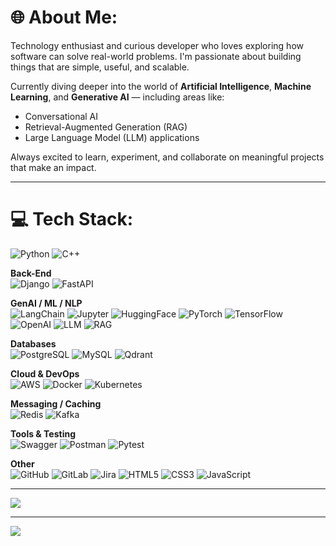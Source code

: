 # 🌐 About Me:

Technology enthusiast and curious developer who loves exploring how software can solve real-world problems. I'm passionate about building things that are simple, useful, and scalable.

Currently diving deeper into the world of **Artificial Intelligence**, **Machine Learning**, and **Generative AI** — including areas like:
- Conversational AI
- Retrieval-Augmented Generation (RAG)
- Large Language Model (LLM) applications

Always excited to learn, experiment, and collaborate on meaningful projects that make an impact.

---

# 💻 Tech Stack:

![Python](https://img.shields.io/badge/python-3670A0?style=for-the-badge&logo=python&logoColor=ffdd54)
![C++](https://img.shields.io/badge/c++-%2300599C.svg?style=for-the-badge&logo=c%2B%2B&logoColor=white)

**Back-End**  
![Django](https://img.shields.io/badge/django-%23092E20.svg?style=for-the-badge&logo=django&logoColor=white)
![FastAPI](https://img.shields.io/badge/fastapi-%23009688.svg?style=for-the-badge&logo=fastapi&logoColor=white)

**GenAI / ML / NLP**  
![LangChain](https://img.shields.io/badge/LangChain-ffcc00?style=for-the-badge&logo=langchain&logoColor=black)
![Jupyter](https://img.shields.io/badge/Jupyter-%23F37626.svg?style=for-the-badge&logo=Jupyter&logoColor=white)
![HuggingFace](https://img.shields.io/badge/Hugging%20Face-%23FFD21F.svg?style=for-the-badge&logo=huggingface&logoColor=black)
![PyTorch](https://img.shields.io/badge/PyTorch-%23EE4C2C.svg?style=for-the-badge&logo=PyTorch&logoColor=white)
![TensorFlow](https://img.shields.io/badge/TensorFlow-%23FF6F00.svg?style=for-the-badge&logo=TensorFlow&logoColor=white)
![OpenAI](https://img.shields.io/badge/OpenAI-%23444444.svg?style=for-the-badge&logo=openai&logoColor=white)
![LLM](https://img.shields.io/badge/LLM-Model-%235A5A5A.svg?style=for-the-badge)
![RAG](https://img.shields.io/badge/RAG-Retrieval--Augmented--Generation-%23009688.svg?style=for-the-badge)

**Databases**  
![PostgreSQL](https://img.shields.io/badge/postgres-%23316192.svg?style=for-the-badge&logo=postgresql&logoColor=white)
![MySQL](https://img.shields.io/badge/mysql-4479A1.svg?style=for-the-badge&logo=mysql&logoColor=white)
![Qdrant](https://img.shields.io/badge/Qdrant-%23123.svg?style=for-the-badge&logo=data&logoColor=white)

**Cloud & DevOps**  
![AWS](https://img.shields.io/badge/AWS-%23FF9900.svg?style=for-the-badge&logo=amazon-aws&logoColor=white)
![Docker](https://img.shields.io/badge/docker-%230db7ed.svg?style=for-the-badge&logo=docker&logoColor=white)
![Kubernetes](https://img.shields.io/badge/kubernetes-%23326ce5.svg?style=for-the-badge&logo=kubernetes&logoColor=white)

**Messaging / Caching**  
![Redis](https://img.shields.io/badge/redis-%23DC382D.svg?style=for-the-badge&logo=redis&logoColor=white)
![Kafka](https://img.shields.io/badge/apache%20kafka-231F20?style=for-the-badge&logo=apachekafka&logoColor=white)

**Tools & Testing**  
![Swagger](https://img.shields.io/badge/swagger-%2385EA2D.svg?style=for-the-badge&logo=swagger&logoColor=black)
![Postman](https://img.shields.io/badge/postman-%23FF6C37.svg?style=for-the-badge&logo=postman&logoColor=white)
![Pytest](https://img.shields.io/badge/Pytest-0A9EDC?style=for-the-badge&logo=pytest&logoColor=white)

**Other**  
![GitHub](https://img.shields.io/badge/github-%23121011.svg?style=for-the-badge&logo=github&logoColor=white)
![GitLab](https://img.shields.io/badge/gitlab-%23FC6D26.svg?style=for-the-badge&logo=gitlab&logoColor=white)
![Jira](https://img.shields.io/badge/jira-%230A0FFF.svg?style=for-the-badge&logo=jira&logoColor=white)
![HTML5](https://img.shields.io/badge/html5-%23E34F26.svg?style=for-the-badge&logo=html5&logoColor=white)
![CSS3](https://img.shields.io/badge/css3-%231572B6.svg?style=for-the-badge&logo=css3&logoColor=white)
![JavaScript](https://img.shields.io/badge/javascript-%23323330.svg?style=for-the-badge&logo=javascript&logoColor=%23F7DF1E)

---

![](https://github-readme-stats.vercel.app/api/top-langs/?username=badusha-m&theme=dark&hide_border=false&layout=compact)

---

[![](https://visitcount.itsvg.in/api?id=badusha-m&icon=0&color=0)](https://visitcount.itsvg.in)

<!-- Proudly customized using GPRM ( https://gprm.itsvg.in ) -->
